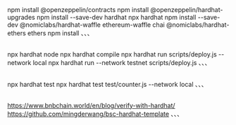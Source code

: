 ##
npm install @openzeppelin/contracts
npm install @openzeppelin/hardhat-upgrades
npm install --save-dev hardhat
npx hardhat 
npm install --save-dev @nomiclabs/hardhat-waffle ethereum-waffle chai @nomiclabs/hardhat-ethers ethers
npm install
、、、
##
npx hardhat node
npx hardhat compile
npx hardhat run scripts/deploy.js --network local
npx hardhat run --network testnet scripts/deploy.js
、、、

##
npx hardhat test
npx hardhat test test/counter.js --network local
、、、

##
https://www.bnbchain.world/en/blog/verify-with-hardhat/
https://github.com/mingderwang/bsc-hardhat-template
、、、
